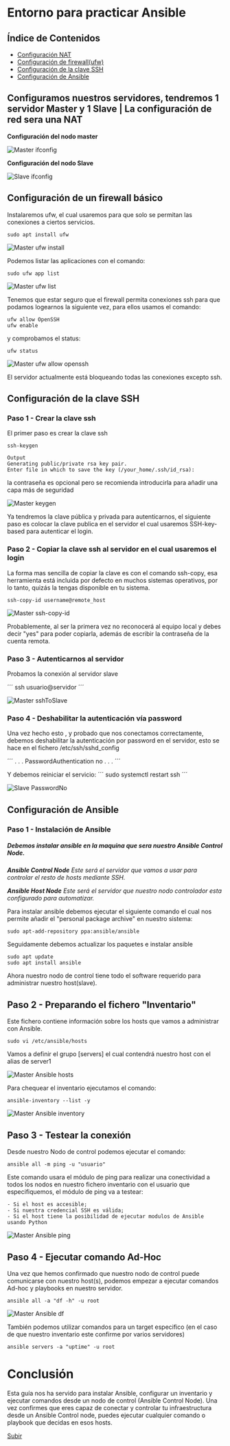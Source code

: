 <a name="top"></a>

# Entorno para practicar Ansible

## Índice de Contenidos

- [Configuración NAT](#item1)
- [Configuración de firewall(ufw)](#item2)
- [Configuración de la clave SSH](#item3)
- [Configuración de Ansible](#item4)

<a name="item1"></a>

## Configuramos nuestros servidores, tendremos 1 servidor Master y 1 Slave | La configuración de red sera una NAT

**Configuración del nodo master**

![Master ifconfig](/img/master_ifconfig.png 'Master ifconfig.')

**Configuración del nodo Slave**

![Slave ifconfig](/img/slave_ifconfig.png 'Slave ifconfig.')

<a name="item2"></a>

## Configuración de un firewall básico

Instalaremos ufw, el cual usaremos para que solo se permitan las conexiones a ciertos servicios.

```
sudo apt install ufw
```

![Master ufw install](/img/master_ufw_install.png 'Master ufw install.')

Podemos listar las aplicaciones con el comando:

```
sudo ufw app list
```

![Master ufw list](/img/master_ufw_list.png 'Master ufw list.')

Tenemos que estar seguro que el firewall permita conexiones ssh para que podamos logearnos la siguiente vez, para ellos usamos el comando:

```
ufw allow OpenSSH
ufw enable
```

y comprobamos el status:

```
ufw status
```

![Master ufw allow openssh](/img/master_allow_openssh_status.png 'Master ufw allow openssh.')

El servidor actualmente está bloqueando todas las conexiones excepto ssh.

<a name="item3"></a>

## Configuración de la clave SSH

### Paso 1 - Crear la clave ssh

El primer paso es crear la clave ssh

```
ssh-keygen
```

```
Output
Generating public/private rsa key pair.
Enter file in which to save the key (/your_home/.ssh/id_rsa):
```

la contraseña es opcional pero se recomienda introducirla para añadir una capa más de seguridad

![Master keygen](/img/master_keygen.png 'Master keygen.')

Ya tendremos la clave pública y privada para autenticarnos, el siguiente paso es colocar la clave publica en el servidor el cual usaremos SSH-key-based para autenticar el login.

### Paso 2 - Copiar la clave ssh al servidor en el cual usaremos el login

La forma mas sencilla de copiar la clave es con el comando ssh-copy, esa herramienta está incluida por defecto en muchos sistemas operativos, por lo tanto, quizás la tengas disponible en tu sistema.

```
ssh-copy-id username@remote_host
```

![Master ssh-copy-id](/img/master_ssh-copy-id.png 'Master ssh-copy-id.')

Probablemente, al ser la primera vez no reconocerá al equipo local y debes decir "yes" para poder copiarla, además de escribir la contraseña de la cuenta remota.

### Paso 3 - Autenticarnos al servidor

Probamos la conexión al servidor slave

´´´
ssh usuario@servidor
´´´

![Master sshToSlave](/img/master_sshToSlave.png 'Master SSHtoSlave')

### Paso 4 - Deshabilitar la autenticación vía password

Una vez hecho esto , y probado que nos conectamos correctamente, debemos deshabilitar la autenticación por password en el servidor, esto se hace en el fichero /etc/ssh/sshd_config

´´´
. . .
PasswordAuthentication no
. . .
´´´

Y debemos reiniciar el servicio:
´´´
sudo systemctl restart ssh
´´´

![Slave PasswordNo](/img/slave_passwordNo.png 'Slave PasswordNo.')

<a name="item4"></a>

## Configuración de Ansible

### Paso 1 - Instalación de Ansible

##### Debemos instalar ansible en la maquina que sera nuestro Ansible Control Node.

_**Ansible Control Node**_
_Este será el servidor que vamos a usar para controlar el resto de hosts mediante SSH._

_**Ansible Host Node**_
_Este será el servidor que nuestro nodo controlador esta configurado para automatizar._

Para instalar ansible debemos ejecutar el siguiente comando el cual nos permite añadir el "personal package archive" en nuestro sistema:

```
sudo apt-add-repository ppa:ansible/ansible
```

Seguidamente debemos actualizar los paquetes e instalar ansible

```
sudo apt update
sudo apt install ansible
```

Ahora nuestro nodo de control tiene todo el software requerido para administrar nuestro host(slave).

## Paso 2 - Preparando el fichero "Inventario"

Este fichero contiene información sobre los hosts que vamos a administrar con Ansible.

```
sudo vi /etc/ansible/hosts
```

Vamos a definir el grupo [servers] el cual contendrá nuestro host con el alias de server1

![Master Ansible hosts](/img/master_ansible_hosts.png 'Master Ansible hosts.')

Para chequear el inventario ejecutamos el comando:

```
ansible-inventory --list -y
```

![Master Ansible inventory](/img/master_ansible_inventory.png 'Master Ansible inventory.')

## Paso 3 - Testear la conexión

Desde nuestro Nodo de control podemos ejecutar el comando:

```
ansible all -m ping -u "usuario"
```

Este comando usara el módulo de ping para realizar una conectividad a todos los nodos en nuestro fichero inventario con el usuario que especifiquemos, el módulo de ping va a testear:

    - Si el host es accesible;
    - Si nuestra credencial SSH es válida;
    - Si el host tiene la posibilidad de ejecutar modulos de Ansible usando Python

![Master Ansible ping](/img/master_ansible_ping.png 'Master Ansible ping.')

## Paso 4 - Ejecutar comando Ad-Hoc

Una vez que hemos confirmado que nuestro nodo de control puede comunicarse con nuestro host(s), podemos empezar a ejecutar comandos Ad-hoc y playbooks en nuestro servidor.

```
ansible all -a "df -h" -u root
```

![Master Ansible df](/img/master_ansible_df.png 'Master Ansible df.')

También podemos utilizar comandos para un target especifico (en el caso de que nuestro inventario este confirme por varios servidores)

```
ansible servers -a "uptime" -u root
```

# Conclusión

Esta guía nos ha servido para instalar Ansible, configurar un inventario y ejecutar comandos desde un nodo de control (Ansible Control Node). Una vez confirmes que eres capaz de conectar y controlar tu infraestructura desde un Ansible Control node, puedes ejecutar cualquier comando o playbook que decidas en esos hosts.

[Subir](#top)
